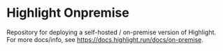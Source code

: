 # Highlight Onpremise

Repository for deploying a self-hosted / on-premise version of Highlight.
For more docs/info, see https://docs.highlight.run/docs/on-premise.
